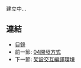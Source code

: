 建立中...

## 連結

   * [目錄](<index.md>)
   * 前一節: [04開發方式](<04.00.md>)
   * 下一節: [架設交互編譯環境](<04.02.md>)
